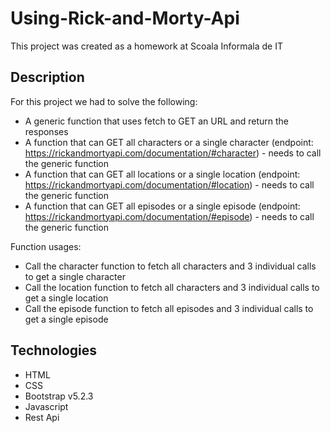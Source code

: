 # Using-Rick-and-Morty-Api

This project was created as a homework at Scoala Informala de IT

## Description

For this project we had to solve the following:

- A generic function that uses fetch to GET an URL and return the responses
- A function that can GET all characters or a single character (endpoint: https://rickandmortyapi.com/documentation/#character) - needs to call the generic function
- A function that can GET all locations or a single location (endpoint: https://rickandmortyapi.com/documentation/#location) - needs to call the generic function
- A function that can GET all episodes or a single episode (endpoint: https://rickandmortyapi.com/documentation/#episode) - needs to call the generic function

Function usages:

- Call the character function to fetch all characters and 3 individual calls to get a single character
- Call the location function to fetch all characters and 3 individual calls to get a single location
- Call the episode function to fetch all episodes and 3 individual calls to get a single episode

## Technologies

- HTML
- CSS
- Bootstrap v5.2.3
- Javascript
- Rest Api
